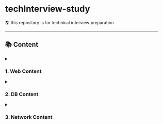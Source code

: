 # techInterview-study
🌎 this repository is for technical interview preparation


--------------------

## 📚 Content

<details>
  <summary><h3>1. Web Content</h3></summary>
<div markdown="1">

> 1. [[Web-HTTP]: HTTP의 GET에 대해서](https://github.com/chanHyeoks-kingdom/tech-interview/blob/main/web/http/get-method.md)
> 2. [[Web-HTTP]: HTTP의 POST에 대해서](https://github.com/chanHyeoks-kingdom/tech-interview/blob/main/web/http/post-method.md)

</details>

<details>
  <summary><h3>2. DB Content</h3></summary>
<div markdown="1">

> 1. -

</details>

<details>
  <summary><h3>3. Network Content</h3></summary>
<div markdown="1">

> 1. -

</details>
